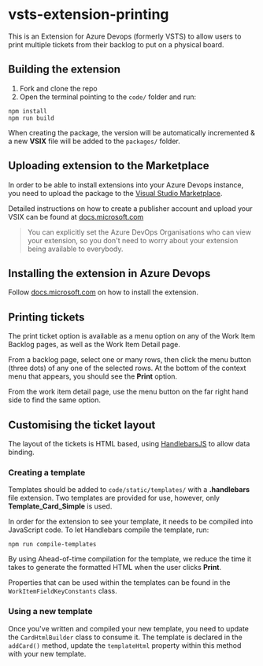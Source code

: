 # vsts-extension-printing

This is an Extension for Azure Devops (formerly VSTS) to allow users to print multiple tickets from their backlog to put on a physical board.

## Building the extension

1. Fork and clone the repo
2. Open the terminal pointing to the `code/` folder and run:

```shell
npm install
npm run build
```

When creating the package, the version will be automatically incremented & a new **VSIX** file will be added to the `packages/` folder.

## Uploading extension to the Marketplace

In order to be able to install extensions into your Azure Devops instance, you need to upload the package to the [Visual Studio Marketplace](https://marketplace.visualstudio.com/azuredevops).

Detailed instructions on how to create a publisher account and upload your VSIX can be found at [docs.microsoft.com](https://docs.microsoft.com/en-us/azure/devops/extend/publish/overview?view=azure-devops)

> You can explicitly set the Azure DevOps Organisations who can view your extension, so you don't need to worry about your extension being available to everybody.

## Installing the extension in Azure Devops

Follow [docs.microsoft.com](https://docs.microsoft.com/en-us/azure/devops/extend/publish/overview?view=azure-devops#install) on how to install the extension.

## Printing tickets

The print ticket option is available as a menu option on any of the Work Item Backlog pages, as well as the Work Item Detail page.

From a backlog page, select one or many rows, then click the menu button (three dots) of any one of the selected rows. At the bottom of the context menu that appears, you should see the **Print** option.

From the work item detail page, use the menu button on the far right hand side to find the same option.

## Customising the ticket layout

The layout of the tickets is HTML based, using [HandlebarsJS](https://handlebarsjs.com/) to allow data binding.

### Creating a template

Templates should be added to `code/static/templates/` with a **.handlebars** file extension. Two templates are provided for use, however, only **Template_Card_Simple** is used.

In order for the extension to see your template, it needs to be compiled into JavaScript code. To let Handlebars compile the template, run:

```shell
npm run compile-templates
```

 By using Ahead-of-time compilation for the template, we reduce the time it takes to generate the formatted HTML when the user clicks **Print**.

Properties that can be used within the templates can be found in the `WorkItemFieldKeyConstants` class.

### Using a new template

Once you've written and compiled your new template, you need to update the `CardHtmlBuilder` class to consume it. The template is declared in the `addCard()` method, update the `templateHtml` property within this method with your new template.
